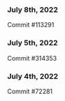 ### July 8th, 2022

Commit #113291

### July 5th, 2022

Commit #314353


### July 4th, 2022

Commit #72281
